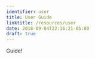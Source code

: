 ```yaml
---
identifier: user
title: User Guide
linktitle: /resources/user
date: 2018-09-04T22:16:21-05:00
draft: true
---
```


Guide!